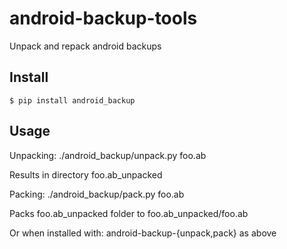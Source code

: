 # android-backup-tools
Unpack and repack android backups

Install
-------
```
$ pip install android_backup
```

Usage
-----

Unpacking: ./android_backup/unpack.py foo.ab

Results in directory foo.ab_unpacked

Packing: ./android_backup/pack.py foo.ab

Packs foo.ab_unpacked folder to foo.ab_unpacked/foo.ab

Or when installed with: android-backup-{unpack,pack} as above
